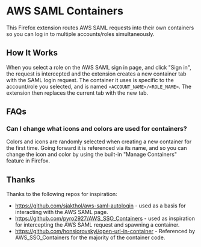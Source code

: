 # AWS SAML Containers

This Firefox extension routes AWS SAML requests into their own containers so you can log in to multiple accounts/roles simultaneously.

## How It Works

When you select a role on the AWS SAML sign in page, and click "Sign in", the request is intercepted and the extension creates a new container tab with the SAML login request. 
The container it uses is specific to the account/role you selected, and is named `<ACCOUNT_NAME>/<ROLE_NAME>`.
The extension then replaces the current tab with the new tab. 

## FAQs

### Can I change what icons and colors are used for containers?

Colors and icons are randomly selected when creating a new container for the first time. 
Going forward it is referenced via its name, and so you can change the icon and color by using the built-in "Manage Containers" feature in Firefox.

## Thanks
Thanks to the following repos for inspiration:
* https://github.com/sjakthol/aws-saml-autologin - used as a basis for interacting with the AWS SAML page.
* https://github.com/pyro2927/AWS_SSO_Containers - used as inspiration for intercepting the AWS SAML request and spawning a container.
* https://github.com/honsiorovskyi/open-url-in-container - Referenced by AWS_SSO_Containers for the majority of the container code.
